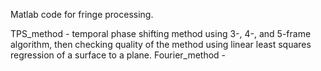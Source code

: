 Matlab code for fringe processing. 

TPS_method - temporal phase shifting method using 3-, 4-, and 5-frame algorithm, then checking quality of the method using linear least squares regression of a surface to a plane.
Fourier_method - 
